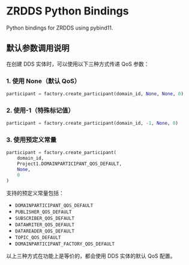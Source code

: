 # ZRDDS Python Bindings

Python bindings for ZRDDS using pybind11.

## 默认参数调用说明

在创建 DDS 实体时，可以使用以下三种方式传递 QoS 参数：

### 1. 使用 None（默认 QoS）

```python
participant = factory.create_participant(domain_id, None, None, 0)
```

### 2. 使用-1（特殊标记值）

```python
participant = factory.create_participant(domain_id, -1, None, 0)
```

### 3. 使用预定义常量

```python
participant = factory.create_participant(
    domain_id,
    Project1.DOMAINPARTICIPANT_QOS_DEFAULT,
    None,
    0
)
```

支持的预定义常量包括：

- `DOMAINPARTICIPANT_QOS_DEFAULT`
- `PUBLISHER_QOS_DEFAULT`
- `SUBSCRIBER_QOS_DEFAULT`
- `DATAWRITER_QOS_DEFAULT`
- `DATAREADER_QOS_DEFAULT`
- `TOPIC_QOS_DEFAULT`
- `DOMAINPARTICIPANT_FACTORY_QOS_DEFAULT`

以上三种方式在功能上是等价的，都会使用 DDS 实体的默认 QoS 配置。
